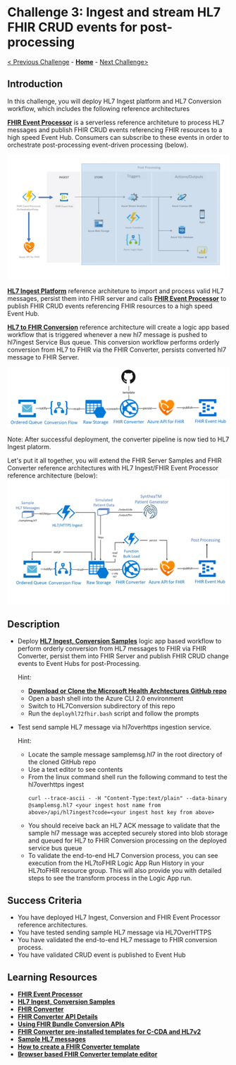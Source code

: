 # Challenge 3: Ingest and stream HL7 FHIR CRUD events for post-processing

[< Previous Challenge](./Challenge02.md) - **[Home](../readme.md)** - [Next Challenge>](./Challenge04.md)

## Introduction

In this challenge, you will deploy HL7 Ingest platform and HL7 Conversion workflow, which includes the following reference architectures

**[FHIR Event Processor](https://github.com/microsoft/health-architectures/tree/master/FHIR/FHIREventProcessor)** is a serverless reference architeture to process HL7 messages and publish FHIR CRUD events referencing FHIR resources to a high speed Event Hub.  Consumers can subscribe to these events in order to orchestrate post-processing event-driven processing (below). 

![FHIR CRUD Post Processing Sample](../images/fhir-serverless-streaming.jpg)

**[HL7 Ingest Platform](https://github.com/microsoft/health-architectures/tree/master/HL7Conversion#deploying-your-own-hl7-ingest-platform)** reference architeture to import and process valid HL7 messages, persist them into FHIR server and calls **[FHIR Event Processor](https://github.com/microsoft/health-architectures/tree/master/FHIR/FHIREventProcessor)** to publish FHIR CRUD events referencing FHIR resources to a high speed Event Hub.

**[HL7 to FHIR Conversion](https://github.com/microsoft/health-architectures/tree/master/HL7Conversion#hl7tofhir-conversion)** reference architecture will create a logic app based workflow that is triggered whenever a new hl7 message is pushed to hl7ingest Service Bus queue. This conversion workflow performs orderly conversion from HL7 to FHIR via the FHIR Converter, persists converted hl7 message to FHIR Server.

![HL7 to FHIR Conversion](../images/hl72fhirconversion.png)

Note: After successful deployment, the converter pipeline is now tied to HL7 Ingest platorm.

Let's put it all together, you will extend the FHIR Server Samples and FHIR Converter reference architectures with HL7 Ingest/FHIR Event Processor reference architecture (below):
![HL7 ingest, conversion and bulk load](../images/fhir-hl7-ingest-conversion-bulkload-samples-architecture.jpg)

## Description



- Deploy **[HL7 Ingest, Conversion Samples](https://github.com/microsoft/health-architectures/tree/master/HL7Conversion#hl7tofhir-conversion)** logic app based workflow to perform orderly conversion from HL7 messages to FHIR via FHIR Converter, persist them into FHIR Server and publish FHIR CRUD change events to Event Hubs for post-Processing.

    Hint:
    - **[Download or Clone the Microsoft Health Archtectures GitHub repo](https://github.com/microsoft/health-architectures)**
    - Open a bash shell into the Azure CLI 2.0 environment
    - Switch to HL7Conversion subdirectory of this repo
    - Run the `deployhl72fhir.bash` script and follow the prompts
- Test send sample HL7 message via hl7overhttps ingestion service.

    Hint:
    - Locate the sample message samplemsg.hl7 in the root directory of the cloned GitHub repo
    - Use a text editor to see contents
    - From the linux command shell run the following command to test the hl7overhttps ingest
        ```
        curl --trace-ascii - -H "Content-Type:text/plain" --data-binary @samplemsg.hl7 <your ingest host name from above>/api/hl7ingest?code=<your ingest host key from above>
        ```
    - You should receive back an HL7 ACK message to validate that the sample hl7 message was accepted securely stored into blob storage and queued for HL7 to FHIR Conversion processing on the deployed service bus queue
    - To validate the end-to-end HL7 Conversion process, you can see execution from the HL7toFHIR Logic App Run History in your HL7toFHIR resource group. This will also provide you with detailed steps to see the transform process in the Logic App run.

## Success Criteria
- You have deployed HL7 Ingest, Conversion and FHIR Event Processor reference architectures.
- You have tested sending sample HL7 message via HL7OverHTTPS
- You have validated the end-to-end HL7 message to FHIR conversion process.
- You have validated CRUD event is published to Event Hub

## Learning Resources

- **[FHIR Event Processor](https://github.com/microsoft/health-architectures/tree/master/FHIR/FHIREventProcessor)**
- **[HL7 Ingest, Conversion Samples](https://github.com/microsoft/health-architectures/tree/master/HL7Conversion#hl7tofhir-conversion)**
- **[FHIR Converter](https://github.com/microsoft/FHIR-Converter)**
- **[FHIR Converter API Details](https://github.com/microsoft/FHIR-Converter/blob/master/docs/api-summary.md)**
- **[Using FHIR Bundle Conversion APIs](https://github.com/microsoft/FHIR-Converter/blob/master/docs/convert-data-concept.md)**
- **[FHIR Converter pre-installed templates for C-CDA and HL7v2](https://github.com/microsoft/FHIR-Converter/tree/master/src/templates)**
- **[Sample HL7 messages](https://github.com/microsoft/FHIR-Converter/tree/master/src/sample-data/hl7v2)**
- **[How to create a FHIR Converter template](https://github.com/microsoft/FHIR-Converter/blob/master/docs/template-creation-how-to-guide.md)**
- **[Browser based FHIR Converter template editor](https://github.com/microsoft/FHIR-Converter/blob/master/docs/web-ui-summary.md)**




